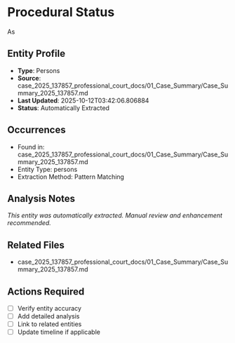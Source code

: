# Procedural Status

As

## Entity Profile
- **Type**: Persons
- **Source**: case_2025_137857_professional_court_docs/01_Case_Summary/Case_Summary_2025_137857.md
- **Last Updated**: 2025-10-12T03:42:06.806884
- **Status**: Automatically Extracted

## Occurrences
- Found in: case_2025_137857_professional_court_docs/01_Case_Summary/Case_Summary_2025_137857.md
- Entity Type: persons
- Extraction Method: Pattern Matching

## Analysis Notes
*This entity was automatically extracted. Manual review and enhancement recommended.*

## Related Files
- case_2025_137857_professional_court_docs/01_Case_Summary/Case_Summary_2025_137857.md

## Actions Required
- [ ] Verify entity accuracy
- [ ] Add detailed analysis
- [ ] Link to related entities
- [ ] Update timeline if applicable
